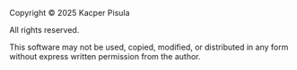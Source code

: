 Copyright © 2025 Kacper Pisula

All rights reserved.

This software may not be used, copied, modified, or distributed in any form without express written permission from the author.
